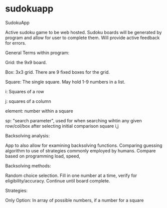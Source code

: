 # sudokuapp
SudokuApp


Active sudoku game to be web hosted. Sudoku boards will be generated by program and allow for user to complete them. Will provide active feedback for errors. 

General Terms within program: 

Grid: the 9x9 board. 

Box: 3x3 grid. There are 9 fixed boxes for the grid. 

Square: The single square. May hold 1-9 numbers in a list.

i: Squares of a row 

j: squares of a column

element: number within a square

sp: "search parameter", used for when searching wihtin any given row/col/box after selecting initial comparison square i,j





Backsolving analysis: 

App to also allow for examining backsolving functions. Comparing guessing algorithm to use of strategies commonly employed by humans. Compare based on programming load, speed, 

Backsolving methods: 

Random choice selection. Fill in one number at a time, verify for eligibility/accuracy. Continue until board complete. 

Strategies: 

Only Option: In array of possible numbers, if a number for a square 
